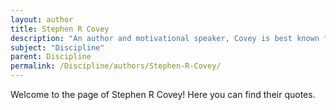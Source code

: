 ```yaml
---
layout: author
title: Stephen R Covey
description: "An author and motivational speaker, Covey is best known for his book 'The 7 Habits of Highly Effective People', where he discusses principles of personal effectiveness and discipline."
subject: "Discipline"
parent: Discipline
permalink: /Discipline/authors/Stephen-R-Covey/
---
```


Welcome to the page of Stephen R Covey! Here you can find their quotes.
